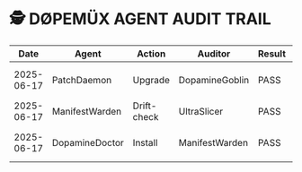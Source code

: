 # 🕵️ DØPEMÜX AGENT AUDIT TRAIL

| Date       | Agent          | Action      | Auditor        | Result | Notes |
|------------|---------------|-------------|---------------|--------|-------|
| 2025-06-17 | PatchDaemon    | Upgrade     | DopamineGoblin | PASS   | Ritual engine hardened |
| 2025-06-17 | ManifestWarden | Drift-check | UltraSlicer    | PASS   | No drift detected |
| 2025-06-17 | DopamineDoctor | Install     | ManifestWarden | PASS   | Burnout protocols engaged |

